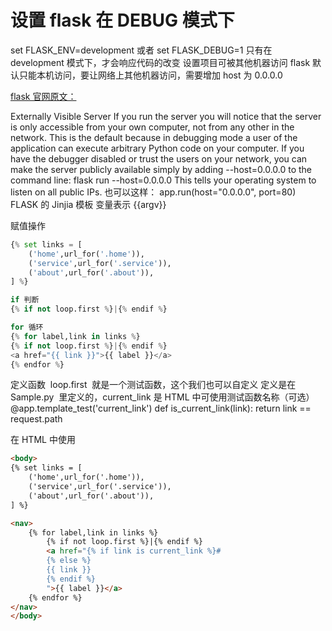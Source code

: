 # 设置 flask 在 DEBUG 模式下

set FLASK_ENV=development
或者
set FLASK_DEBUG=1
只有在 development 模式下，才会响应代码的改变
设置项目可被其他机器访问
flask 默认只能本机访问，要让网络上其他机器访问，需要增加 host 为 0.0.0.0

[flask 官网原文：](http://flask.pocoo.org/docs/0.12/quickstart/#a-minimal-application)

Externally Visible Server
If you run the server you will notice that the server is only accessible from your own computer, not from any other in the network. This is the default because in debugging mode a user of the application can execute arbitrary Python code on your computer.
If you have the debugger disabled or trust the users on your network, you can make the server publicly available simply by adding --host=0.0.0.0 to the command line:
flask run --host=0.0.0.0
This tells your operating system to listen on all public IPs.
也可以这样：
app.run(host="0.0.0.0", port=80)
FLASK 的 Jinjia 模板
变量表示
{{argv}}

赋值操作

```python
{% set links = [
    ('home',url_for('.home')),
    ('service',url_for('.service')),
    ('about',url_for('.about')),
] %}
```

```python
if 判断
{% if not loop.first %}|{% endif %}
```

```python
for 循环
{% for label,link in links %}
{% if not loop.first %}|{% endif %}
<a href="{{ link }}">{{ label }}</a>
{% endfor %}
```

定义函数
 loop.first  就是一个测试函数，这个我们也可以自定义
定义是在 Sample.py  里定义的，current_link 是 HTML 中可使用测试函数名称（可选）
@app.template_test('current_link')
def is_current_link(link):
return link == request.path

在 HTML 中使用

```html
<body>
{% set links = [
    ('home',url_for('.home')),
    ('service',url_for('.service')),
    ('about',url_for('.about')),
] %}

<nav>
    {% for label,link in links %}
        {% if not loop.first %}|{% endif %}
        <a href="{% if link is current_link %}#
        {% else %}
        {{ link }}
        {% endif %}
        ">{{ label }}</a>
    {% endfor %}
</nav>
</body>
```
